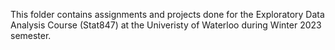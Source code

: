
This folder contains assignments and projects done for the Exploratory Data Analysis Course (Stat847) at the Univeristy of Waterloo during Winter 2023 semester.
